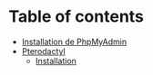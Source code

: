 # Table of contents

* [Installation de PhpMyAdmin](README.md)
* [Pterodactyl](<README (1).md>)
  * [Installation](pterodactyl/installation.md)
